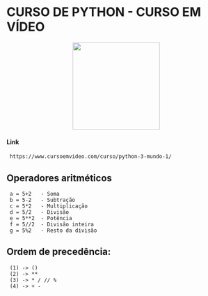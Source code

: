 # CURSO DE PYTHON - CURSO EM VÍDEO

<div align="center">
    <img src="https://cdn-icons-png.flaticon.com/512/2570/2570575.png" width="200" height="200" />
</div>

#### Link
     https://www.cursoemvideo.com/curso/python-3-mundo-1/

## Operadores aritméticos
```
 a = 5+2   - Soma
 b = 5-2   - Subtração
 c = 5*2   - Multiplicação
 d = 5/2   - Divisão
 e = 5**2  - Potência 
 f = 5//2  - Divisão inteira
 g = 5%2   - Resto da divisão
```

## Ordem de precedência:
```
 (1) -> ()
 (2) -> **
 (3) -> * / // %
 (4) -> + -
```